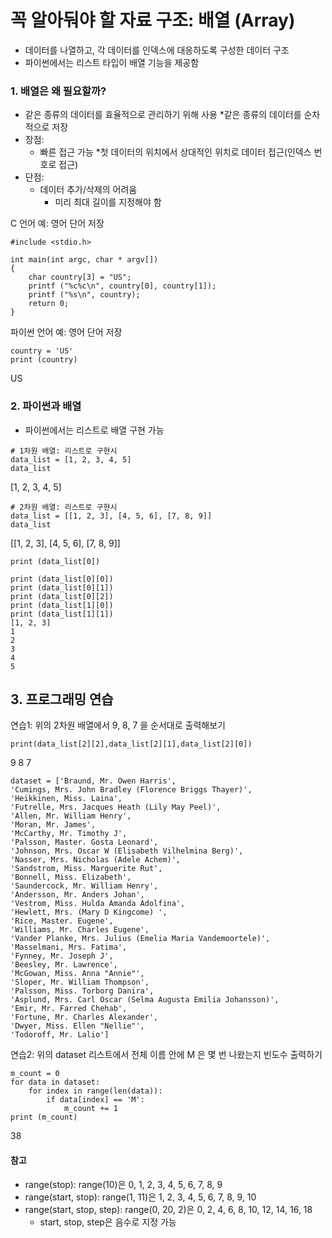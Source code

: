 # 꼭 알아둬야 할 자료 구조: 배열 (Array)
* 데이터를 나열하고, 각 데이터를 인덱스에 대응하도록 구성한 데이터 구조
* 파이썬에서는 리스트 타입이 배열 기능을 제공함

### 1. 배열은 왜 필요할까?
* 같은 종류의 데이터를 효율적으로 관리하기 위해 사용
*같은 종류의 데이터를 순차적으로 저장
* 장점:
  * 빠른 접근 가능
    *첫 데이터의 위치에서 상대적인 위치로 데이터 접근(인덱스 번호로 접근)
* 단점:
  * 데이터 추가/삭제의 어려움
    * 미리 최대 길이를 지정해야 함

C 언어 예: 영어 단어 저장
```
#include <stdio.h>
​
int main(int argc, char * argv[])
{
    char country[3] = "US";
    printf ("%c%c\n", country[0], country[1]);
    printf ("%s\n", country);    
    return 0;
}
```
파이썬 언어 예: 영어 단어 저장
```
country = 'US'
print (country)
```
US

### 2. 파이썬과 배열
* 파이썬에서는 리스트로 배열 구현 가능
```
# 1차원 배열: 리스트로 구현시
data_list = [1, 2, 3, 4, 5]
data_list
```
[1, 2, 3, 4, 5]
```
# 2차원 배열: 리스트로 구현시
data_list = [[1, 2, 3], [4, 5, 6], [7, 8, 9]]
data_list
```
[[1, 2, 3], [4, 5, 6], [7, 8, 9]]
```
print (data_list[0])

print (data_list[0][0])
print (data_list[0][1])
print (data_list[0][2])
print (data_list[1][0])
print (data_list[1][1])
[1, 2, 3]
1
2
3
4
5
```
## 3. 프로그래밍 연습
연습1: 위의 2차원 배열에서 9, 8, 7 을 순서대로 출력해보기
```
print(data_list[2][2],data_list[2][1],data_list[2][0])
```
9 8 7
```
dataset = ['Braund, Mr. Owen Harris',
'Cumings, Mrs. John Bradley (Florence Briggs Thayer)',
'Heikkinen, Miss. Laina',
'Futrelle, Mrs. Jacques Heath (Lily May Peel)',
'Allen, Mr. William Henry',
'Moran, Mr. James',
'McCarthy, Mr. Timothy J',
'Palsson, Master. Gosta Leonard',
'Johnson, Mrs. Oscar W (Elisabeth Vilhelmina Berg)',
'Nasser, Mrs. Nicholas (Adele Achem)',
'Sandstrom, Miss. Marguerite Rut',
'Bonnell, Miss. Elizabeth',
'Saundercock, Mr. William Henry',
'Andersson, Mr. Anders Johan',
'Vestrom, Miss. Hulda Amanda Adolfina',
'Hewlett, Mrs. (Mary D Kingcome) ',
'Rice, Master. Eugene',
'Williams, Mr. Charles Eugene',
'Vander Planke, Mrs. Julius (Emelia Maria Vandemoortele)',
'Masselmani, Mrs. Fatima',
'Fynney, Mr. Joseph J',
'Beesley, Mr. Lawrence',
'McGowan, Miss. Anna "Annie"',
'Sloper, Mr. William Thompson',
'Palsson, Miss. Torborg Danira',
'Asplund, Mrs. Carl Oscar (Selma Augusta Emilia Johansson)',
'Emir, Mr. Farred Chehab',
'Fortune, Mr. Charles Alexander',
'Dwyer, Miss. Ellen "Nellie"',
'Todoroff, Mr. Lalio']
```
연습2: 위의 dataset 리스트에서 전체 이름 안에 M 은 몇 번 나왔는지 빈도수 출력하기
```
m_count = 0
for data in dataset:
    for index in range(len(data)):
        if data[index] == 'M':
            m_count += 1
print (m_count)
```
38

#### 참고

* range(stop): range(10)은 0, 1, 2, 3, 4, 5, 6, 7, 8, 9
* range(start, stop): range(1, 11)은 1, 2, 3, 4, 5, 6, 7, 8, 9, 10
* range(start, stop, step): range(0, 20, 2)은 0, 2, 4, 6, 8, 10, 12, 14, 16, 18
    * start, stop, step은 음수로 지정 가능
